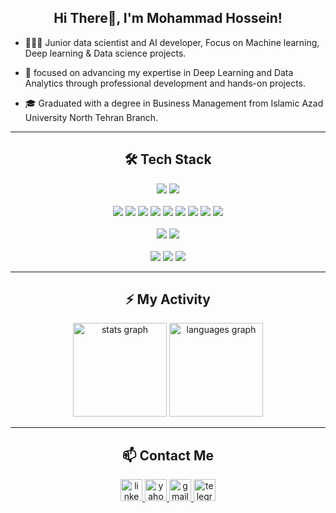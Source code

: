<h2 align=center>Hi There👋, I'm Mohammad Hossein!</h2>

- 👨🏻‍💻 Junior data scientist and AI developer, Focus on Machine learning, Deep learning & Data science projects.

- 🚀 focused on advancing my expertise in Deep Learning and Data Analytics through professional development and hands-on projects.

- 🎓 Graduated with a degree in Business Management from Islamic Azad University North Tehran Branch.

----

<h2 align=center>🛠️ Tech Stack</h2>
<div align=center>
  <img src="https://img.shields.io/badge/python-3670A0?style=for-the-badge&logo=python&logoColor=ffdd54"/>
  <img src="https://img.shields.io/badge/mysql-4479A1.svg?style=for-the-badge&logo=mysql&logoColor=white"/>
  <br/>
  <br/>
  <img src="https://img.shields.io/badge/opencv-%23white.svg?style=for-the-badge&logo=opencv&logoColor=white"/>
  <img src="https://img.shields.io/badge/Keras-%23D00000.svg?style=for-the-badge&logo=Keras&logoColor=white"/>
  <img src="https://img.shields.io/badge/Matplotlib-%23ffffff.svg?style=for-the-badge&logo=Matplotlib&logoColor=black"/>
  <img src="https://img.shields.io/badge/numpy-%23013243.svg?style=for-the-badge&logo=numpy&logoColor=white"/>
  <img src="https://img.shields.io/badge/pandas-%23150458.svg?style=for-the-badge&logo=pandas&logoColor=white"/>
  <img src="https://img.shields.io/badge/scikit--learn-%23F7931E.svg?style=for-the-badge&logo=scikit-learn&logoColor=white"/>
  <img src="https://img.shields.io/badge/PyTorch-%23EE4C2C.svg?style=for-the-badge&logo=PyTorch&logoColor=white"/>
  <img src="https://img.shields.io/badge/SciPy-%230C55A5.svg?style=for-the-badge&logo=scipy&logoColor=%white"/>
  <img src="https://img.shields.io/badge/TensorFlow-%23FF6F00.svg?style=for-the-badge&logo=TensorFlow&logoColor=white"/>
  <br/>
  <br/>
  <img src="https://img.shields.io/badge/github-%23121011.svg?style=for-the-badge&logo=github&logoColor=white"/>
  <img src="https://img.shields.io/badge/git-%23F05033.svg?style=for-the-badge&logo=git&logoColor=white"/>
  <br/>
  <br/>
  <img src="https://img.shields.io/badge/Visual%20Studio%20Code-0078d7.svg?style=for-the-badge&logo=visual-studio-code&logoColor=white"/>
  <img src="https://img.shields.io/badge/jupyter-%23FA0F00.svg?style=for-the-badge&logo=jupyter&logoColor=white"/>
  <img src="https://img.shields.io/badge/django-%23092E20.svg?style=for-the-badge&logo=django&logoColor=white"/>
</div>

----

<h2 align=center>⚡️ My Activity</h2>

<div align="center">
  <img src="https://github-readme-stats.vercel.app/api?username=Mohammad-Hossein-Dalghi&show_icons=true&theme=github_dark" height="150" alt="stats graph"  />
  <img src="https://github-readme-stats.vercel.app/api/top-langs/?username=Mohammad-Hossein-Dalghi&layout=compact&theme=github_dark" height="150" alt="languages graph"  />
</div>

---

<h2 align=center>📫 Contact Me</h2>

<div align="center" id="badges">
  <a href="https://www.linkedin.com/in/mohammad-hossein-dalghi/">
    <img src="https://img.shields.io/badge/linkedin-%230077B5.svg?style=for-the-badge&logo=linkedin&logoColor=white" height="35" alt="linkedin logo"  />
  </a>
  <a href="mailto:mamasi_dl@yahoo.com?subject=Hello%20Mohammad%20Hossein!">
    <img src="https://img.shields.io/badge/Yahoo!-6001D2?style=for-the-badge&logo=Yahoo!&logoColor=white" height="35" alt="yahoo logo"  />
  </a>
  <a href="mailto:mamasi.6638@gmail.com?subject=Hello%20Mohammad%20Hossein!">
    <img src="https://img.shields.io/badge/Gmail-D14836?style=for-the-badge&logo=gmail&logoColor=white" height="35" alt="gmail logo"  />
  </a>
  <a href="https://t.me/mamasi_dl">
    <img src="https://img.shields.io/badge/Telegram-2CA5E0?style=for-the-badge&logo=telegram&logoColor=white" height="35" alt="telegram logo"  />
  </a>
</div>

